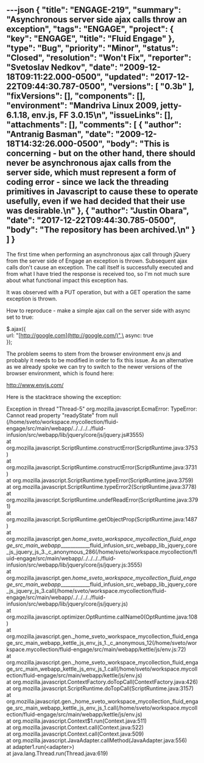 ---json
{
  "title": "ENGAGE-219",
  "summary": "Asynchronous server side ajax calls throw an exception",
  "tags": "ENGAGE",
  "project": {
    "key": "ENGAGE",
    "title": "Fluid Engage"
  },
  "type": "Bug",
  "priority": "Minor",
  "status": "Closed",
  "resolution": "Won't Fix",
  "reporter": "Svetoslav Nedkov",
  "date": "2009-12-18T09:11:22.000-0500",
  "updated": "2017-12-22T09:44:30.787-0500",
  "versions": [
    "0.3b"
  ],
  "fixVersions": [],
  "components": [],
  "environment": "Mandriva Linux 2009, jetty-6.1.18, env.js, FF 3.0.15\n",
  "issueLinks": [],
  "attachments": [],
  "comments": [
    {
      "author": "Antranig Basman",
      "date": "2009-12-18T14:32:26.000-0500",
      "body": "This is concerning - but on the other hand, there should never be asynchronous ajax calls from the server side, which must represent a form of coding error - since we lack the threading primitives in Javascript to cause these to operate usefully, even if we had decided that their use was desirable.\n"
    },
    {
      "author": "Justin Obara",
      "date": "2017-12-22T09:44:30.785-0500",
      "body": "The repository has been archived.\n"
    }
  ]
}
---
The first time when performing an asynchronous ajax call through jQuery from the server side of Engage an exception is thrown. Subsequent ajax calls don't cause an exception. The call itself is successfully executed and from what I have tried the response is received too, so I'm not much sure about what functional impact this exception has.

It was observed with a PUT operation, but with a GET operation the same exception is thrown.&#x20;

How to reproduce - make a simple ajax call on the server side with async set to true:

$.ajax({\
url: "[http://google.com](http://google.com/)",\
async: true\
});

The problem seems to stem from the browser environment env.js  and probably it needs to be modified in order to fix this issue. As an alternative as we already spoke we can try to switch to the newer versions of the browser environment, which is found here:

<http://www.envjs.com/>

Here is the stacktrace showing the exception:

Exception in thread "Thread-5" org.mozilla.javascript.EcmaError: TypeError: Cannot read property "readyState" from null (/home/sveto/workspace.mycollection/fluid-engage/src/main/webapp/../../../../fluid-infusion/src/webapp/lib/jquery/core/js/jquery.js#3555)\
at org.mozilla.javascript.ScriptRuntime.constructError(ScriptRuntime.java:3753)\
at org.mozilla.javascript.ScriptRuntime.constructError(ScriptRuntime.java:3731)\
at org.mozilla.javascript.ScriptRuntime.typeError(ScriptRuntime.java:3759)\
at org.mozilla.javascript.ScriptRuntime.typeError2(ScriptRuntime.java:3778)\
at org.mozilla.javascript.ScriptRuntime.undefReadError(ScriptRuntime.java:3791)\
at org.mozilla.javascript.ScriptRuntime.getObjectProp(ScriptRuntime.java:1487)\
at org.mozilla.javascript.gen.*home\_sveto\_workspace\_mycollection\_fluid\_engage\_src\_main\_webapp*\_\_\_\_\_\_\_\_\_\_\_\_fluid\_infusion\_src\_webapp\_lib\_jquery\_core\_js\_jquery\_js\_3.\_c\_anonymous\_286(/home/sveto/workspace.mycollection/fluid-engage/src/main/webapp/../../../../fluid-infusion/src/webapp/lib/jquery/core/js/jquery.js:3555)\
at org.mozilla.javascript.gen.*home\_sveto\_workspace\_mycollection\_fluid\_engage\_src\_main\_webapp*\_\_\_\_\_\_\_\_\_\_\_\_fluid\_infusion\_src\_webapp\_lib\_jquery\_core\_js\_jquery\_js\_3.call(/home/sveto/workspace.mycollection/fluid-engage/src/main/webapp/../../../../fluid-infusion/src/webapp/lib/jquery/core/js/jquery.js)\
at org.mozilla.javascript.optimizer.OptRuntime.callName0(OptRuntime.java:108)\
at org.mozilla.javascript.gen.\_home\_sveto\_workspace\_mycollection\_fluid\_engage\_src\_main\_webapp\_kettle\_js\_env\_js\_1.\_c\_anonymous\_12(/home/sveto/workspace.mycollection/fluid-engage/src/main/webapp/kettle/js/env.js:72)\
at org.mozilla.javascript.gen.\_home\_sveto\_workspace\_mycollection\_fluid\_engage\_src\_main\_webapp\_kettle\_js\_env\_js\_1.call(/home/sveto/workspace.mycollection/fluid-engage/src/main/webapp/kettle/js/env.js)\
at org.mozilla.javascript.ContextFactory.doTopCall(ContextFactory.java:426)\
at org.mozilla.javascript.ScriptRuntime.doTopCall(ScriptRuntime.java:3157)\
at org.mozilla.javascript.gen.\_home\_sveto\_workspace\_mycollection\_fluid\_engage\_src\_main\_webapp\_kettle\_js\_env\_js\_1.call(/home/sveto/workspace.mycollection/fluid-engage/src/main/webapp/kettle/js/env.js)\
at org.mozilla.javascript.Context$1.run(Context.java:511)\
at org.mozilla.javascript.Context.call(Context.java:522)\
at org.mozilla.javascript.Context.call(Context.java:509)\
at org.mozilla.javascript.JavaAdapter.callMethod(JavaAdapter.java:556)\
at adapter1.run(\<adapter>)\
at java.lang.Thread.run(Thread.java:619)

        